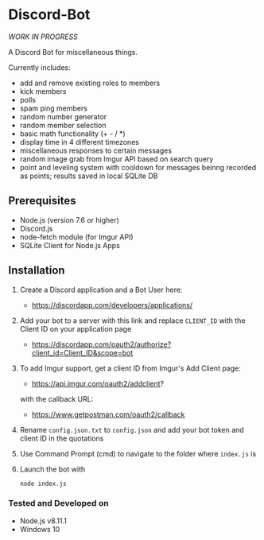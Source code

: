 # Discord-Bot

*WORK IN PROGRESS*

A Discord Bot for miscellaneous things.



Currently includes:
- add and remove existing roles to members
- kick members
- polls
- spam ping members
- random number generator
- random member selection
- basic math functionality (+ - / *)
- display time in 4 different timezones
- miscellaneous responses to certain messages
- random image grab from Imgur API based on search query
- point and leveling system with cooldown for messages beinng recorded as points; results saved in local SQLite DB

## Prerequisites
- Node.js (version 7.6 or higher)
- Discord.js
- node-fetch module (for Imgur API)
- SQLite Client for Node.js Apps

## Installation
1. Create a Discord application and a Bot User here:
   - https://discordapp.com/developers/applications/
2. Add your bot to a server with this link and replace `CLIENT_ID` with the Client ID on your application page
   - https://discordapp.com/oauth2/authorize?client_id=Client_ID&scope=bot
3. To add Imgur support, get a client ID from Imgur's Add Client page:
   - https://api.imgur.com/oauth2/addclient? 
   
   with the callback URL:
   - https://www.getpostman.com/oauth2/callback
3. Rename `config.json.txt` to `config.json` and add your bot token and client ID in the quotations
4. Use Command Prompt (cmd) to navigate to the folder where `index.js` is
5. Launch the bot with

      ```node index.js```
### Tested and Developed on
- Node.js v8.11.1
- Windows 10
